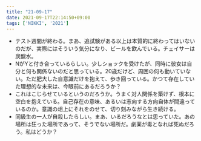 ```yaml
---
title: "21-09-17"
date: 2021-09-17T22:14:50+09:00
tags: ['NIKKI', '2021']
---
```


- テスト週間が終わる。まあ、追試験がある以上は本質的に終わってはいないのだが、実際にはそういう気分になり、ビールを飲んでいる。チェイサーは炭酸水。
- NがYと付き合っているらしい。少しショックを受けたが、同時に彼女は自分と何も関係ないのだと思っている。20歳だけど、周囲の何も動いていない。ただ肥大した自意識だけを抱えて、歩き回っている。かつて存在していた理想的な未来は、今眼前にあるだろうか？
- これはこじらせているというのだろうか。うまく対人関係を築けず、根本に空白を抱えている。自己存在の意味、あるいは志向する方向自体が間違っているのか。意識の俎上にそれをのせて、切り刻みながら生き続ける。
- 同級生の一人が自殺したらしい。まあ、いるだろうなとは思っていた。あの場所は狂った場所であって、そうでない場所だ。劇薬が毒となれば死ぬだろう。私はどうか？

